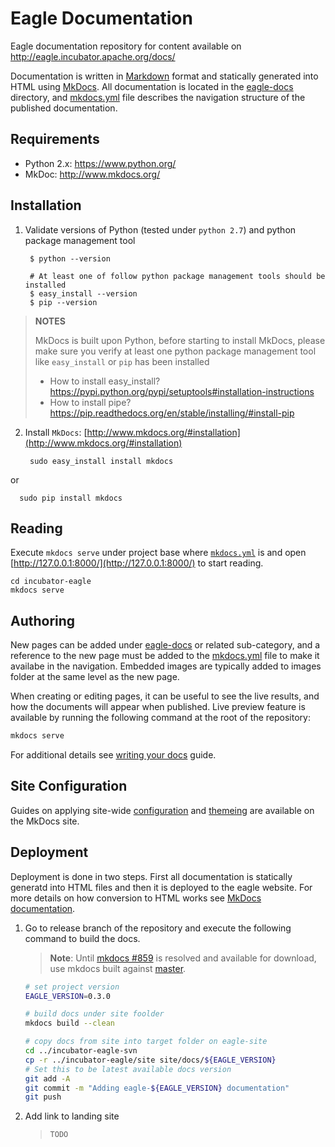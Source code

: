 <!--
{% comment %}
Licensed to the Apache Software Foundation (ASF) under one or more
contributor license agreements.  See the NOTICE file distributed with
this work for additional information regarding copyright ownership.
The ASF licenses this file to you under the Apache License, Version 2.0
(the "License"); you may not use this file except in compliance with
the License.  You may obtain a copy of the License at

http://www.apache.org/licenses/LICENSE-2.0

Unless required by applicable law or agreed to in writing, software
distributed under the License is distributed on an "AS IS" BASIS,
WITHOUT WARRANTIES OR CONDITIONS OF ANY KIND, either express or implied.
See the License for the specific language governing permissions and
limitations under the License.
{% endcomment %}
-->

# Eagle Documentation

Eagle documentation repository for content available on http://eagle.incubator.apache.org/docs/

Documentation is written in [Markdown](https://guides.github.com/features/mastering-markdown/) format and statically generated into HTML using [MkDocs](http://www.mkdocs.org/).  All documentation is located in the [eagle-docs](.) directory, and [mkdocs.yml](../mkdocs.yml) file describes the navigation structure of the published documentation.

## Requirements
* Python 2.x: https://www.python.org/
* MkDoc: http://www.mkdocs.org/

## Installation
1. Validate versions of Python (tested under `python 2.7`) and python package management tool
    
        $ python --version

        # At least one of follow python package management tools should be installed
        $ easy_install --version
        $ pip --version

  > __NOTES__
  >
  > MkDocs is built upon Python, before starting to install MkDocs, please make sure you verify at least one python package management tool like `easy_install` or `pip` has been installed
  >- How to install easy_install? https://pypi.python.org/pypi/setuptools#installation-instructions
  >- How to install pipe? https://pip.readthedocs.org/en/stable/installing/#install-pip
  
2. Install `MkDocs`: [http://www.mkdocs.org/#installation](http://www.mkdocs.org/#installation)
  
        sudo easy_install install mkdocs
  
  or 
  
      sudo pip install mkdocs

## Reading

Execute `mkdocs serve` under project base where [`mkdocs.yml`](../mkdocs.yml) is and open [http://127.0.0.1:8000/](http://127.0.0.1:8000/) to start reading.

    cd incubator-eagle
    mkdocs serve

## Authoring

New pages can be added under [eagle-docs](.) or related sub-category, and a reference to the new page must be added to the [mkdocs.yml](../mkdocs.yml#L36) file to make it availabe in the navigation.  Embedded images are typically added to images folder at the same level as the new page.

When creating or editing pages, it can be useful to see the live results, and how the documents will appear when published.  Live preview feature is available by running the following command at the root of the repository:

```bash
mkdocs serve
```

For additional details see [writing your docs](http://www.mkdocs.org/user-guide/writing-your-docs/) guide.

## Site Configuration

Guides on applying site-wide [configuration](http://www.mkdocs.org/user-guide/configuration/) and [themeing](http://www.mkdocs.org/user-guide/styling-your-docs/) are available on the MkDocs site.

## Deployment

Deployment is done in two steps.  First all documentation is statically generatd into HTML files and then it is deployed to the eagle website.  For more details on how conversion to HTML works see [MkDocs documentation](http://www.mkdocs.org/).


1.  Go to release branch of the repository and execute the following command to build the docs.  

    > **Note**: Until [mkdocs #859](https://github.com/mkdocs/mkdocs/issues/859) is resolved and available for download, use mkdocs built against [master](https://github.com/mkdocs/mkdocs).
    
    ```bash
    # set project version
    EAGLE_VERSION=0.3.0
    
    # build docs under site foolder
    mkdocs build --clean
    
    # copy docs from site into target folder on eagle-site
    cd ../incubator-eagle-svn
    cp -r ../incubator-eagle/site site/docs/${EAGLE_VERSION}
    # Set this to be latest available docs version
    git add -A
    git commit -m "Adding eagle-${EAGLE_VERSION} documentation"
    git push
    ```

2. Add link to landing site

    > `TODO`

